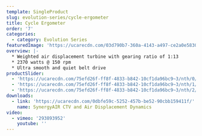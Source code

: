 ```yaml
---
template: SingleProduct
slug: evolution-series/cycle-ergometer
title: Cycle Ergometer
order: '7'
categories:
  - category: Evolution Series
featuredImage: 'https://ucarecdn.com/03d790b7-360a-4143-a497-ce2a0e583044/'
overview: |-
  * Weighted air displacement turbine with gearing ratio of 1:13
  * 2370 watts @ 150 rpm
  * Ultra smooth and quiet belt drive
productSlider:
  - 'https://ucarecdn.com/75efd26f-ff8f-4833-b842-10cf1da96bc9~3/nth/0/'
  - 'https://ucarecdn.com/75efd26f-ff8f-4833-b842-10cf1da96bc9~3/nth/1/'
  - 'https://ucarecdn.com/75efd26f-ff8f-4833-b842-10cf1da96bc9~3/nth/2/'
downloads:
  - link: 'https://ucarecdn.com/0dbfe59c-5252-457b-be52-90cbb159411f/'
    name: SynergyAIR CTV and Air Displacement Dynamics
video:
  - vimeo: '293893952'
    youtube: ''
---
```


